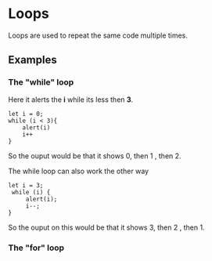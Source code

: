 # Loops
Loops are used to repeat the same code multiple times.

## Examples
### The "while" loop
Here it alerts the **i** while its less then **3**.
```
let i = 0;
while (i < 3){
    alert(i)
    i++
}
```

So the ouput would be that it shows 0, then 1 , then 2.

The while loop can also work the other way
```
let i = 3;
 while (i) {
     alert(i);
     i--;
}
```

So the ouput on this would be that it shows 3, then 2 , then 1.

### The "for" loop